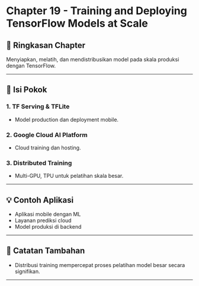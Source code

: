 # Chapter 19 - Training and Deploying TensorFlow Models at Scale

## 📘 Ringkasan Chapter
Menyiapkan, melatih, dan mendistribusikan model pada skala produksi dengan TensorFlow.

---

## 📌 Isi Pokok
### 1. TF Serving & TFLite
- Model production dan deployment mobile.

### 2. Google Cloud AI Platform
- Cloud training dan hosting.

### 3. Distributed Training
- Multi-GPU, TPU untuk pelatihan skala besar.

---

## 💡 Contoh Aplikasi
- Aplikasi mobile dengan ML
- Layanan prediksi cloud
- Model produksi di backend

---

## 🧠 Catatan Tambahan
- Distribusi training mempercepat proses pelatihan model besar secara signifikan.

---
